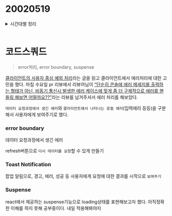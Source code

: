 # 20020519

<details>
<summary>시간대별 정리</summary>
### 아침

pr 반영

useSetTimout분리

### 오전

suspense 이해,,,,

### 오후

error boundary

비동기요청

### 저녁

context로 타이머를 두면 (reducer 에서 관리하면) 전체가 state를 쓰는 전체상태가 다시 리렌더링되지 않나

toast notification

</details>
<br>

# 코드스쿼드

> error처리, error boundary, suspense

[클라이언트의 사용자 중심 예외 처리](https://jbee.io/react/error-declarative-handling-2/)라는 글을 읽고 클라이언트에서 에러처리에 대한 고민을 했다. 마침 수요일 pr 리뷰에서 리뷰어님이 [“단순히 콘솔에 에러 메세지를 출력하는 형태가 아닌, 비동기 통신시 발생한 에러 케이스에 맞게 좀 더 구체적으로 에러를 핸들링 해보면 어떨까요??”](https://github.com/codesquad-members-2022/fe-vm/pull/68#discussion_r875999419)라는 리뷰를 남겨주셔서 에러 처리를 해보았다.

`데이터 요청과정에서 생긴 에러`와 `클라이언트에서 나타나는 로컬 에러`(입력에러 등등)을 구분해서 사용자에게 보여주기로 했다.

### error boundary

데이터 요청과정에서 생긴 에러

refresh버튼으로 `다시 데이터를 요청`할 수 있게 만들기

### Toast Notification

팝업 알림으로, 경고, 에러, 성공 등 사용자에게 요청에 대한 결과를 시작으로 `보여주기`

### Suspense

react에서 제공하는 suspense기능으로 loading상태를 표현해보고자 했다. 아직정확한 이해를 하지 못해 공부중이다. 내일 적용해봐야지
